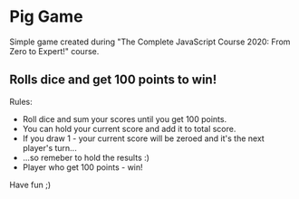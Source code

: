 # Pig Game

Simple game created during "The Complete JavaScript Course 2020: From Zero to Expert!" course.

## Rolls dice and get 100 points to win!

Rules:

- Roll dice and sum your scores until you get 100 points.
- You can hold your current score and add it to total score.
- If you draw 1 - your current score will be zeroed and it's the next player's turn...
- ...so remeber to hold the results :)
- Player who get 100 points - win!

Have fun ;)
